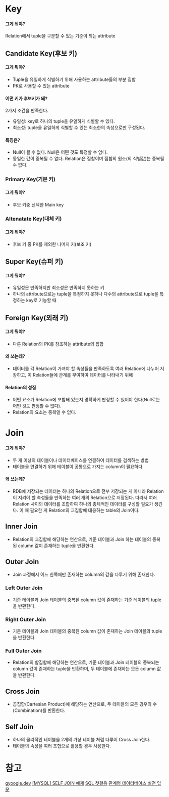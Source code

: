 # Key
#### 그게 뭐야?
Relation에서 tuple을 구분할 수 있는 기준이 되는 attribute

## Candidate Key(후보 키)
#### 그게 뭐야?
- Tuple을 유일하게 식별하기 위해 사용하는 attribute들의 부분 집합
- PK로 사용할 수 있는 attribute

#### 어떤 키가 후보키가 돼?
2가지 조건을 만족한다.
- 유일성: key로 하나의 tuple을 유일하게 식별할 수 있다.
- 최소성: tuple을 유일하게 식별할 수 있는 최소한의 속성으로만 구성된다.

#### 특징은?
- Null이 될 수 없다. Null은 어떤 것도 특정할 수 없다. 
- 동일한 값이 중복될 수 없다. Relation은 집합이며 집합의 원소(의 식별값)는 중복될 수 없다. 

### Primary Key(기본 키)
#### 그게 뭐야?
- 후보 키중 선택한 Main key

### Altenatate Key(대체 키)
#### 그게 뭐야?
- 후보 키 중 PK를 제외한 나머지 키(보조 키)

## Super Key(슈퍼 키)
#### 그게 뭐야?
- 유일성은 만족하지만 최소성은 만족하지 못하는 키 
- 하나의 attribute으로는 tuple을 특정하지 못하나 다수의 attribute으로 tuple을 특정하는 key로 기능할 때

## Foreign Key(외래 키)
#### 그게 뭐야?
- 다른 Relation의 PK를 참조하는 attribute의 집합

#### 왜 쓰는데?
- 데이터를 각 Relation이 가져야 할 속성들을 만족하도록 여러 Relation에 나누어 저장하고, 이 Relation들에 관계를 부여하여 데이터를 나타내기 위해

#### Relation의 성질
- 어떤 요소가 Relation에 포함돼 있는지 명확하게 판정할 수 있어야 한다(Null로는 어떤 것도 판정할 수 없다).
- Relation의 요소는 중복일 수 없다.

# Join
#### 그게 뭐야?
- 두 개 이상의 테이블이나 데이터베이스를 연결하여 데이터를 검색하는 방법
- 테이블을 연결하기 위해 테이블이 공통으로 가지는 column이 필요하다.

#### 왜 쓰는데?
- RDB에 저장되는 데이터는 하나의 Relation으로 전부 저장되는 게 아니라 Relation이 지켜야 할 속성들을 만족하는 여러 개의 Relation으로 저장된다. 따라서 여러 Relation 사이의 데이터를 조합하여 하나의 총체적인 데이터를 구성할 필요가 생긴다. 이 때 필요한 게 Relation의 교집합에 대응하는 table의 Join이다. 

## Inner Join
- Relation의 교집합에 해당하는 연산으로, 기준 테이블과 Join 하는 테이블의 중복된 column 값이 존재하는 tuple을 반환한다.

## Outer Join 
- Join 과정에서 어느 한쪽에만 존재하는 column의 값을 다루기 위해 존재한다.

### Left Outer Join
- 기준 테이블과 Join 테이블의 중복된 column 값이 존재하는 기준 테이블의 tuple을 반환한다.

### Right Outer Join
- 기준 테이블과 Join 테이블의 중복된 column 값이 존재하는 Join 테이블의 tuple을 반환한다.

### Full Outer Join
- Relation의 합집합에 해당하는 연산으로, 기준 테이블과 Join 테이블의 중복되는 column 값이 존재하는 tuple을 반환하며, 두 테이블에 존재하는 모든 column 값을 반환한다.

## Cross Join
- 곱집합(Cartesian Product)에 해당하는 연산으로, 두 테이블의 모든 경우의 수(Combination)를 반환한다.

## Self Join
- 하나의 물리적인 테이블을 2개의 가상 테이블 처럼 다루어 Cross Join한다.
- 테이블의 속성을 여러 조합으로 활용할 경우 사용한다.

# 참고
[gyoogle.dev](https://gyoogle.dev/blog/computer-science/data-base/Join.html)
[[MYSQL] SELF JOIN 예제](https://link2me.tistory.com/958)
[SQL 첫걸음](http://www.kyobobook.co.kr/product/detailViewKor.laf?ejkGb=KOR&mallGb=KOR&barcode=9788968482311)
[관계형 데이터베이스 실전 입문](http://www.kyobobook.co.kr/product/detailViewKor.laf?ejkGb=KOR&mallGb=KOR&barcode=9791158390372&orderClick=LAG&Kc=)